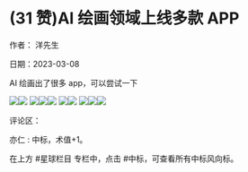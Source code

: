 
# (31 赞)AI 绘画领域上线多款 APP 

作者： 洋先⽣ 

⽇期：2023-03-08 

AI 绘画出了很多 app，可以尝试⼀下 

![](img/ai-huihua2_230.png)![](img/ai-huihua2_231.png) ![](img/ai-huihua2_232.png)![](img/ai-huihua2_233.png)![](img/ai-huihua2_234.png) ![](img/ai-huihua2_235.png)![](img/ai-huihua2_236.png) ![](img/ai-huihua2_237.png)![](img/ai-huihua2_238.png)![](img/ai-huihua2_239.png)

评论区：

亦仁 : 中标，术值+1。 

在上⽅ #星球栏⽬ 专栏中，点击 #中标，可查看所有中标⻛向标。 
